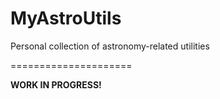 # MyAstroUtils

Personal collection of astronomy-related utilities

=====================

**WORK IN PROGRESS!**
